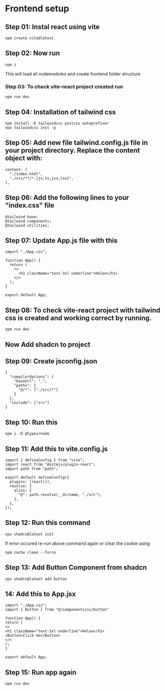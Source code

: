 # Frontend setup

## Step 01: Instal react using vite

```
npm create vite@latest
```

## Step 02: Now run

```
npm i
```

This will load all nodemodules and create frontend folder structure

### Step 03: To check vite-react project created run

```
npm run dev
```

## Step 04: Installation of tailwind css

```
npm install -D tailwindcss postcss autoprefixer
npx tailwindcss init -p
```

## Step 05: Add new file tailwind.config.js file in your project directory. Replace the content object with:

```
content: [
  "./index.html",
  "./src/**/*.{js,ts,jsx,tsx}",
],
```

## Step 06: Add the following lines to your "index.css" file

```
@tailwind base;
@tailwind components;
@tailwind utilities;

```

## Step 07: Update App.js file with this

```
import "./App.css";

function App() {
  return (
    <>
      <h1 className="text-3xl underline">Heloo</h1>
    </>
  );
}

export default App;
```

## Step 08: To check vite-react project with tailwind css is created and working correct by running.

```
npm run dev
```

## Now Add shadcn to project

## Step 09: Create jsconfig.json

```
{
  "compilerOptions": {
    "baseUrl": ".",
    "paths": {
      "@/*": ["./src/*"]
    }
  },
  "include": ["src"]
}
```

## Step 10: Run this

```
npm i -D @types/node
```

## Step 11: Add this to vite.config.js

```
import { defineConfig } from "vite";
import react from "@vitejs/plugin-react";
import path from "path";

export default defineConfig({
  plugins: [react()],
  resolve: {
    alias: {
      "@": path.resolve(__dirname, "./src"),
    },
  },
});

```

## Step 12: Run this command

```
npx shadcn@latest init
```

If error occured re-run above command again or clear the cookie using

```
npm cache clean --force
```

## Step 13: Add Button Component from shadcn

```
npx shadcn@latest add button
```

## 14: Add this to App.jsx

```
import "./App.css";
import { Button } from "@/components/ui/button"

function App() {
return (
<>
<h1 className="text-3xl underline">Heloo</h1>
<Button>Click me</Button>
</>
);
}

export default App;

```

## Step 15: Run app again

```
npm run dev
```
